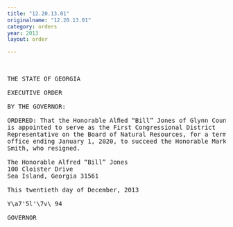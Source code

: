 ```yaml
---
title: "12.20.13.01"
originalname: "12.20.13.01"
category: orders
year: 2013
layout: order

---
```

<pre>
 

THE STATE OF GEORGIA

EXECUTIVE ORDER

BY THE GOVERNOR:

ORDERED: That the Honorable Alﬁed “Bill” Jones of Glynn County, Georgia,
is appointed to serve as the First Congressional District
Representative on the Board of Natural Resources, for a term of
office ending January 1, 2020, to succeed the Honorable Mark V.
Smith, who resigned.

The Honorable Alfred “Bill” Jones
100 Cloister Drive
Sea Island, Georgia 31561

This twentieth day of December, 2013

Y\a7'5l'\7v\ 94

GOVERNOR

</pre>
